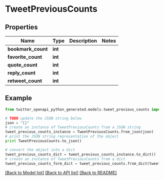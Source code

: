 # TweetPreviousCounts


## Properties

Name | Type | Description | Notes
------------ | ------------- | ------------- | -------------
**bookmark_count** | **int** |  | 
**favorite_count** | **int** |  | 
**quote_count** | **int** |  | 
**reply_count** | **int** |  | 
**retweet_count** | **int** |  | 

## Example

```python
from twitter_openapi_python_generated.models.tweet_previous_counts import TweetPreviousCounts

# TODO update the JSON string below
json = "{}"
# create an instance of TweetPreviousCounts from a JSON string
tweet_previous_counts_instance = TweetPreviousCounts.from_json(json)
# print the JSON string representation of the object
print TweetPreviousCounts.to_json()

# convert the object into a dict
tweet_previous_counts_dict = tweet_previous_counts_instance.to_dict()
# create an instance of TweetPreviousCounts from a dict
tweet_previous_counts_form_dict = tweet_previous_counts.from_dict(tweet_previous_counts_dict)
```
[[Back to Model list]](../README.md#documentation-for-models) [[Back to API list]](../README.md#documentation-for-api-endpoints) [[Back to README]](../README.md)


